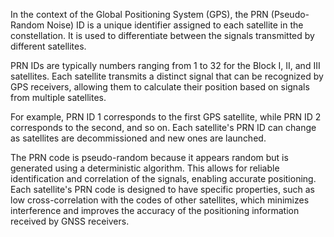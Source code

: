 In the context of the Global Positioning System (GPS), the PRN (Pseudo-Random Noise) ID is a unique identifier assigned to each satellite in the constellation. It is used to differentiate between the signals transmitted by different satellites. 

PRN IDs are typically numbers ranging from 1 to 32 for the Block I, II, and III satellites. Each satellite transmits a distinct signal that can be recognized by GPS receivers, allowing them to calculate their position based on signals from multiple satellites. 

For example, PRN ID 1 corresponds to the first GPS satellite, while PRN ID 2 corresponds to the second, and so on. Each satellite's PRN ID can change as satellites are decommissioned and new ones are launched.

The PRN code is pseudo-random because it appears random but is generated using a deterministic algorithm. This allows for reliable identification and correlation of the signals, enabling accurate positioning. Each satellite's PRN code is designed to have specific properties, such as low cross-correlation with the codes of other satellites, which minimizes interference and improves the accuracy of the positioning information received by GNSS receivers.